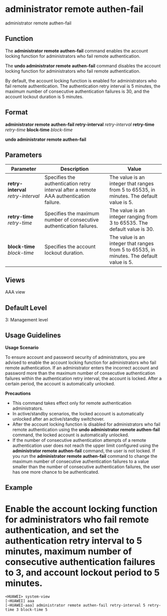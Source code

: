 administrator remote authen-fail
================================

administrator remote authen-fail

Function
--------

The **administrator remote authen-fail** command enables the account locking function for administrators who fail remote authentication.

The **undo administrator remote authen-fail** command disables the account locking function for administrators who fail remote authentication.

By default, the account locking function is enabled for administrators who fail remote authentication. The authentication retry interval is 5 minutes, the maximum number of consecutive authentication failures is 30, and the account lockout duration is 5 minutes.



Format
------

**administrator remote authen-fail retry-interval** *retry-interval* **retry-time** *retry-time* **block-time** *block-time*

**undo administrator remote authen-fail**



Parameters
----------

| Parameter | Description | Value |
| --- | --- | --- |
| **retry-interval** *retry-interval* | Specifies the authentication retry interval after a remote AAA authentication failure. | The value is an integer that ranges from 5 to 65535, in minutes. The default value is 5. |
| **retry-time** *retry-time* | Specifies the maximum number of consecutive authentication failures. | The value is an integer ranging from 3 to 65535. The default value is 30. |
| **block-time** *block-time* | Specifies the account lockout duration. | The value is an integer that ranges from 5 to 65535, in minutes. The default value is 5. |




Views
-----

AAA view



Default Level
-------------

3: Management level



Usage Guidelines
----------------

**Usage Scenario**

To ensure account and password security of administrators, you are advised to enable the account locking function for administrators who fail remote authentication. If an administrator enters the incorrect account and password more than the maximum number of consecutive authentication failures within the authentication retry interval, the account is locked. After a certain period, the account is automatically unlocked.

**Precautions**

* This command takes effect only for remote authentication administrators.
* In active/standby scenarios, the locked account is automatically unlocked after an active/standby switchover.
* After the account locking function is disabled for administrators who fail remote authentication using the **undo administrator remote authen-fail** command, the locked account is automatically unlocked.
* If the number of consecutive authentication attempts of a remote authentication user does not reach the upper limit configured using the **administrator remote authen-fail** command, the user is not locked. If you run the **administrator remote authen-fail** command to change the maximum number of consecutive authentication failures to a value smaller than the number of consecutive authentication failures, the user has one more chance to be authenticated.


Example
-------

# Enable the account locking function for administrators who fail remote authentication, and set the authentication retry interval to 5 minutes, maximum number of consecutive authentication failures to 3, and account lockout period to 5 minutes.
```
<HUAWEI> system-view
[~HUAWEI] aaa
[~HUAWEI-aaa] administrator remote authen-fail retry-interval 5 retry-time 3 block-time 5

```